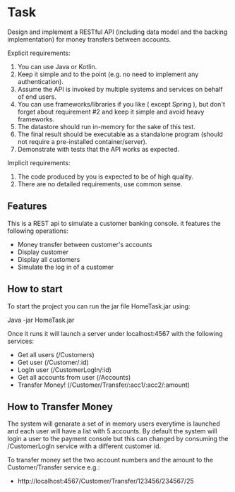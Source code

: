 # Task

Design and implement a RESTful API (including data model and the backing implementation) for
money transfers between accounts.

Explicit requirements:

1. You can use Java or Kotlin.
2. Keep it simple and to the point (e.g. no need to implement any authentication).
3. Assume the API is invoked by multiple systems and services on behalf of end users.
4. You can use frameworks/libraries if you like ( except Spring ), but don't forget about
requirement #2 and keep it simple and avoid heavy frameworks.
5. The datastore should run in-memory for the sake of this test.
6. The final result should be executable as a standalone program (should not require a
pre-installed container/server).
7. Demonstrate with tests that the API works as expected.

Implicit requirements:

1. The code produced by you is expected to be of high quality.
2. There are no detailed requirements, use common sense.

## Features

This is a REST api to simulate a customer banking console. it features the following operations:

* Money transfer between customer's accounts
* Display customer
* Display all customers
* Simulate the log in of a customer

## How to start

To start the project you can run the jar file HomeTask.jar using:

Java -jar HomeTask.jar

Once it runs it will launch a server under localhost:4567 with the following services:

* Get all users              (/Customers)
* Get user                   (/Customer/:id)
* LogIn user                 (/CustomerLogIn/:id)
* Get all accounts from user (/Accounts)
* Transfer Money!            (/Customer/Transfer/:acc1/:acc2/:amount)

## How to Transfer Money

The system will genarate a set of in memory users everytime is launched and each user will have a list with 5 accounts.
By default the system will login a user to the payment console but this can changed by consuming the /CustomerLogIn service with a different customer id.

To transfer money set the two account numbers and the amount to the Customer/Transfer service e.g.:

* http://localhost:4567/Customer/Transfer/123456/234567/25



